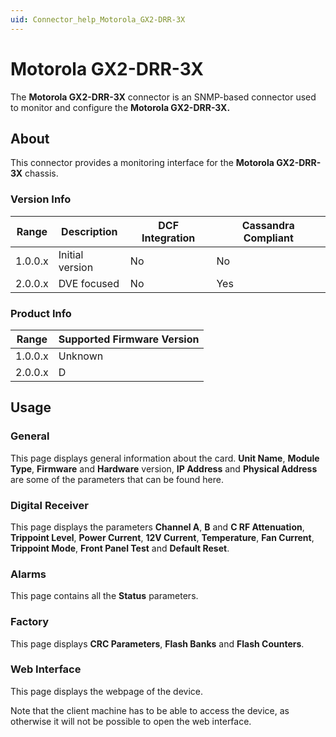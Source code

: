 ```yaml
---
uid: Connector_help_Motorola_GX2-DRR-3X
---
```


# Motorola GX2-DRR-3X

The **Motorola GX2-DRR-3X** connector is an SNMP-based connector used to monitor and configure the **Motorola GX2-DRR-3X.**

## About

This connector provides a monitoring interface for the **Motorola GX2-DRR-3X** chassis.

### Version Info

| **Range** | **Description** | **DCF Integration** | **Cassandra Compliant** |
|------------------|-----------------|---------------------|-------------------------|
| 1.0.0.x          | Initial version | No                  | No                      |
| 2.0.0.x          | DVE focused     | No                  | Yes                     |

### Product Info

| Range | Supported Firmware Version |
|------------------|-----------------------------|
| 1.0.0.x          | Unknown                     |
| 2.0.0.x          | D                           |

## Usage

### General

This page displays general information about the card. **Unit Name**, **Module Type**, **Firmware** and **Hardware** version, **IP Address** and **Physical Address** are some of the parameters that can be found here.

### Digital Receiver

This page displays the parameters **Channel A**, **B** and **C RF Attenuation**, **Trippoint Level**, **Power Current**, **12V Current**, **Temperature**, **Fan Current**, **Trippoint Mode**, **Front Panel Test** and **Default Reset**.

### Alarms

This page contains all the **Status** parameters.

### Factory

This page displays **CRC Parameters**, **Flash Banks** and **Flash Counters**.

### Web Interface

This page displays the webpage of the device.

Note that the client machine has to be able to access the device, as otherwise it will not be possible to open the web interface.
